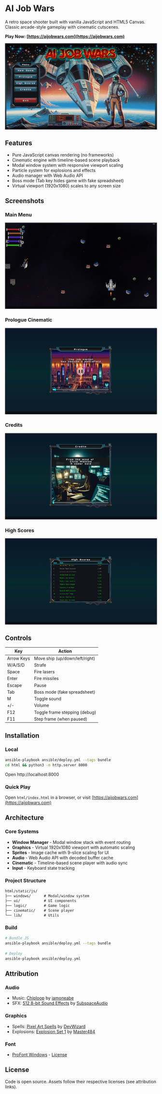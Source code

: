 # AI Job Wars

A retro space shooter built with vanilla JavaScript and HTML5 Canvas. Classic arcade-style gameplay with cinematic cutscenes.

**Play Now: [https://aijobwars.com](https://aijobwars.com)**

![Loading Screen](assets/Loading%20Page.png)

## Features

- Pure JavaScript canvas rendering (no frameworks)
- Cinematic engine with timeline-based scene playback
- Modal window system with responsive viewport scaling
- Particle system for explosions and effects
- Audio manager with Web Audio API
- Boss mode (Tab key hides game with fake spreadsheet)
- Virtual viewport (1920x1080) scales to any screen size

## Screenshots

### Main Menu
![Main Menu](assets/game.png)

### Prologue Cinematic
![Prologue](assets/prologue.png)

### Credits
![Credits](assets/credits.png)

### High Scores
![High Scores](assets/highscore.png)

## Controls

| Key           | Action                              |
|---------------|-------------------------------------|
| Arrow Keys    | Move ship (up/down/left/right)      |
| W/A/S/D       | Strafe                              |
| Space         | Fire lasers                         |
| Enter         | Fire missiles                       |
| Escape        | Pause                               |
| Tab           | Boss mode (fake spreadsheet)        |
| M             | Toggle sound                        |
| +/-           | Volume                              |
| F12           | Toggle frame stepping (debug)       |
| F11           | Step frame (when paused)            |

## Installation

### Local
```bash
ansible-playbook ansible/deploy.yml --tags bundle
cd html && python3 -m http.server 8000
```
Open http://localhost:8000

### Quick Play
Open `html/index.html` in a browser, or visit [https://aijobwars.com](https://aijobwars.com)

## Architecture

### Core Systems
- **Window Manager** - Modal window stack with event routing
- **Graphics** - Virtual 1920x1080 viewport with automatic scaling
- **Sprites** - Image cache with 9-slice scaling for UI
- **Audio** - Web Audio API with decoded buffer cache
- **Cinematic** - Timeline-based scene player with audio sync
- **Input** - Keyboard state tracking

### Project Structure
```
html/static/js/
├── windows/      # Modal/window system
├── ui/           # UI components
├── logic/        # Game logic
├── cinematic/    # Scene player
└── lib/          # Utils
```

### Build
```bash
# Bundle JS
ansible-playbook ansible/deploy.yml --tags bundle

# Deploy
ansible-playbook ansible/deploy.yml
```

## Attribution

### Audio
- Music: [Chiploop](https://opengameart.org/content/chiploop) by [iamoneabe](https://opengameart.org/users/iamoneabe)
- SFX: [512 8-bit Sound Effects](https://opengameart.org/content/512-sound-effects-8-bit-style) by [SubspaceAudio](https://opengameart.org/users/subspaceaudio)

### Graphics
- Spells: [Pixel Art Spells](https://opengameart.org/content/pixel-art-spells) by [DevWizard](https://opengameart.org/users/devwizard)
- Explosions: [Explosion Set 1](https://opengameart.org/content/explosion-set-1-m484-games) by [Master484](https://opengameart.org/users/master484)

### Font
- [ProFont Windows](https://www.fontsquirrel.com/fonts/profontwindows) - [License](/static/fonts/ProFont%20Redistribution%20Terms.txt)

## License

Code is open source. Assets follow their respective licenses (see attribution links).
